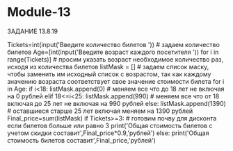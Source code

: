 # Module-13
ЗАДАНИЕ 13.8.19

Tickets=int(input('Введите количество билетов ')) # задаем количество билетов
Age=[int(input('Введите возраст каждого посетителя ')) for i in range(Tickets)] # просим указать возраст необходимое количество раз, исходя из количества билетов
listMask = [] # задаем список маску, чтобы заменить им исходный список с возрастом, так как каждому значению возраста соответствует свое значение стоимости билета
for i in Age:
    if i<18:
        listMask.append(0) # меняем все что до 18 лет не включая на 0 рублей
    elif 18<=i<25:
         listMask.append(990) # меняем все что от 18 включая до 25 лет не включая на 990 рублей
    else:
         listMask.append(1390) # оставшиеся старше 25 лет включая меняем на 1390 рублей
Final_price=sum(listMask)
if Tickets>=3: # готовим почву для дисконта если билетов больше или равно 3
    print('Общая стоимость билетов c учетом скидки составит',Final_price*0.9,'рублей')
else:
    print('Общая стоимость билетов составит',Final_price,'рублей')






